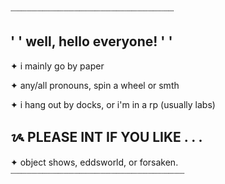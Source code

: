 
┈┈┈┈┈┈┈┈┈┈┈┈┈┈┈┈┈┈┈┈┈┈┈┈┈┈┈┈┈┈┈

## ' ' well, hello everyone! ' '

✦ i mainly go by paper

✦ any/all pronouns, spin a wheel or smth

✦ i hang out by docks, or i'm in a rp (usually labs)

## ᝰ PLEASE INT IF YOU LIKE . . . 

✦ object shows, eddsworld, or forsaken.
┈┈┈┈┈┈┈┈┈┈┈┈┈┈┈┈┈┈┈┈┈┈┈┈┈┈┈┈┈┈┈┈┈
